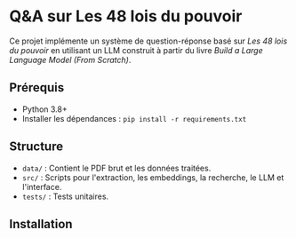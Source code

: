 # Q&A sur Les 48 lois du pouvoir

Ce projet implémente un système de question-réponse basé sur *Les 48 lois du pouvoir* en utilisant un LLM construit à partir du livre *Build a Large Language Model (From Scratch)*.

## Prérequis
- Python 3.8+
- Installer les dépendances : `pip install -r requirements.txt`

## Structure
- `data/` : Contient le PDF brut et les données traitées.
- `src/` : Scripts pour l'extraction, les embeddings, la recherche, le LLM et l'interface.
- `tests/` : Tests unitaires.

## Installation
```bash
